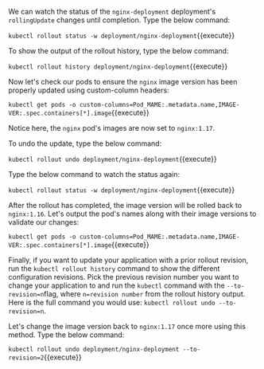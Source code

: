 We can watch the status of the `nginx-deployment` deployment's `rollingUpdate` changes until completion. Type the below command:

`kubectl rollout status -w deployment/nginx-deployment`{{execute}}

To show the output of the rollout history, type the below command:

`kubectl rollout history deployment/nginx-deployment`{{execute}}

Now let's check our pods to ensure the `nginx` image version has been properly updated using custom-column headers:

`kubectl get pods -o custom-columns=Pod_MAME:.metadata.name,IMAGE-VER:.spec.containers[*].image`{{execute}}

Notice here, the `nginx` pod's images are now set to `nginx:1.17`.

To undo the update, type the below command:

`kubectl rollout undo deployment/nginx-deployment`{{execute}}

Type the below command to watch the status again:

`kubectl rollout status -w deployment/nginx-deployment`{{execute}}

After the rollout has completed, the image version will be rolled back to `nginx:1.16`. Let's output the pod's names along with their image versions to validate our changes:

`kubectl get pods -o custom-columns=Pod_MAME:.metadata.name,IMAGE-VER:.spec.containers[*].image`{{execute}}

Finally, if you want to update your application with a prior rollout revision, run the `kubectl rollout history` command to show the different configuration revisions. Pick the previous revision number you want to change your application to and run the `kubectl` command with the `--to-revision=n`flag, where `n=revision number` from the rollout history output. Here is the full command you would use: `kubectl rollout undo --to-revision=n`.

Let's change the image version back to `nginx:1.17` once more using this method. Type the below command:

`kubectl rollout undo deployment/nginx-deployment --to-revision=2`{{execute}}
